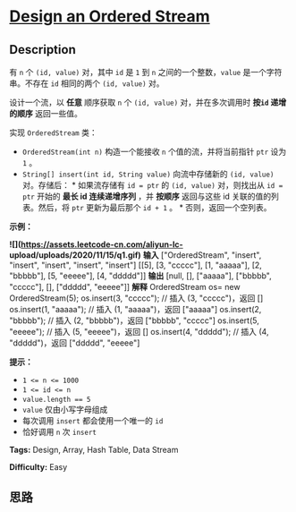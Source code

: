 # [Design an Ordered Stream][title]

## Description

有 `n` 个 `(id, value)` 对，其中 `id` 是 `1` 到 `n` 之间的一个整数，`value` 是一个字符串。不存在 `id`
相同的两个 `(id, value)` 对。

设计一个流，以 **任意** 顺序获取 `n` 个 `(id, value)` 对，并在多次调用时 **按`id` 递增的顺序** 返回一些值。

实现 `OrderedStream` 类：

  * `OrderedStream(int n)` 构造一个能接收 `n` 个值的流，并将当前指针 `ptr` 设为 `1` 。
  * `String[] insert(int id, String value)` 向流中存储新的 `(id, value)` 对。存储后：     * 如果流存储有 `id = ptr` 的 `(id, value)` 对，则找出从 `id = ptr` 开始的 **最长 id 连续递增序列** ，并 **按顺序** 返回与这些 id 关联的值的列表。然后，将 `ptr` 更新为最后那个 `id + 1` 。    * 否则，返回一个空列表。

**示例：**

**![](https://assets.leetcode-cn.com/aliyun-lc-
upload/uploads/2020/11/15/q1.gif)**
            **输入**    ["OrderedStream", "insert", "insert", "insert", "insert", "insert"]    [[5], [3, "ccccc"], [1, "aaaaa"], [2, "bbbbb"], [5, "eeeee"], [4, "ddddd"]]    **输出**    [null, [], ["aaaaa"], ["bbbbb", "ccccc"], [], ["ddddd", "eeeee"]]        **解释**    OrderedStream os= new OrderedStream(5);    os.insert(3, "ccccc"); // 插入 (3, "ccccc")，返回 []    os.insert(1, "aaaaa"); // 插入 (1, "aaaaa")，返回 ["aaaaa"]    os.insert(2, "bbbbb"); // 插入 (2, "bbbbb")，返回 ["bbbbb", "ccccc"]    os.insert(5, "eeeee"); // 插入 (5, "eeeee")，返回 []    os.insert(4, "ddddd"); // 插入 (4, "ddddd")，返回 ["ddddd", "eeeee"]    

**提示：**

  * `1 <= n <= 1000`
  * `1 <= id <= n`
  * `value.length == 5`
  * `value` 仅由小写字母组成
  * 每次调用 `insert` 都会使用一个唯一的 `id`
  * 恰好调用 `n` 次 `insert`


**Tags:** Design, Array, Hash Table, Data Stream

**Difficulty:** Easy

## 思路

[title]: https://leetcode-cn.com/problems/design-an-ordered-stream
